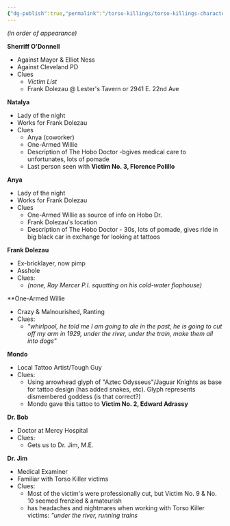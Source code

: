 ```yaml
---
{"dg-publish":true,"permalink":"/torso-killings/torso-killings-characters/","tags":["TorsoKillings"]}
---
```



_(in order of appearance)_

**Sherriff O'Donnell**
- Against Mayor & Elliot Ness
- Against Cleveland PD
- Clues 
	- _Victim List_
	- Frank Dolezau @ Lester's Tavern or 2941 E. 22nd Ave 

**Natalya**
- Lady of the night
- Works for Frank Dolezau
- Clues
	- Anya (coworker)
	- One-Armed Willie
	- Description of The Hobo Doctor -bgives medical care to unfortunates, lots of pomade
	- Last person seen with **Victim No. 3, Florence Polillo**

**Anya**
- Lady of the night
- Works for Frank Dolezau
- Clues
	- One-Armed Willie as source of info on Hobo Dr.
	- Frank Dolezau's location
	- Description of The Hobo Doctor - 30s, lots of pomade, gives ride in big black car in exchange for looking at tattoos

**Frank Dolezau**
- Ex-bricklayer, now pimp
- Asshole
- Clues:
	- *(none, Ray Mercer P.I. squatting on his cold-water flophouse)*

**One-Armed Willie
- Crazy & Malnourished, Ranting
- Clues:
	- _"whirlpool, he told me I am going to die in the past, he is going to cut off my arm in 1929, under the river, under the train, make them all into dogs"_

**Mondo**
- Local Tattoo Artist/Tough Guy
- Clues:
	- Using arrowhead glyph of "Aztec Odysseus"/Jaguar Knights as base for tattoo design (has added snakes, etc).  Glyph represents dismembered goddess (is that correct?)
	- Mondo gave this tattoo to **Victim No. 2, Edward Adrassy**

**Dr. Bob**
- Doctor at Mercy Hospital
- Clues:
	- Gets us to Dr. Jim, M.E.

**Dr. Jim**
- Medical Examiner
- Familiar with Torso Killer victims
- Clues:
	- Most of the victim's were professionally cut, but Victim No. 9 & No. 10 seemed frenzied & amateurish
	- has headaches and nightmares when working with Torso Killer victims:  _"under the river, running trains_


